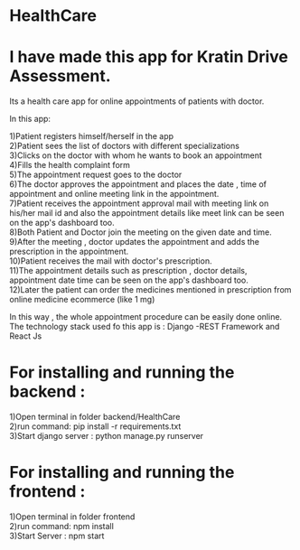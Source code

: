 # HealthCare
# I have made this app for Kratin Drive Assessment.

Its a health care app for online appointments of patients with doctor.

 In this app:
 
 1)Patient registers himself/herself in the app  
 2)Patient sees the list of doctors with different specializations  
 3)Clicks on the doctor with whom he wants to book an appointment  
 4)Fills the health complaint form  
 5)The appointment request goes to the doctor  
 6)The doctor approves the appointment and places the date , time of appointment and online meeting link in the appointment.  
 7)Patient receives the appointment approval mail with meeting link on his/her mail id and also the appointment details like meet link can be seen on the app's dashboard too.  
 8)Both Patient and Doctor join the meeting on the given date and time.  
 9)After the meeting , doctor updates the appointment and adds the prescription in the appointment.  
 10)Patient receives the mail with doctor's prescription.  
 11)The appointment details such as prescription , doctor details, appointment date time can be seen on the app's dashboard too.  
 12)Later the patient can order the medicines mentioned in prescription from online medicine ecommerce (like 1 mg)  

In this way , the whole appointment procedure can be easily done online.  
The technology stack used fo this app is : Django -REST Framework and React Js  

# For installing and running the backend :  
1)Open terminal in folder backend/HealthCare  
2)run command: pip install -r requirements.txt  
3)Start django server : python manage.py runserver  

# For installing and running the frontend :  
1)Open terminal in folder frontend  
2)run command: npm install  
3)Start Server : npm start  

